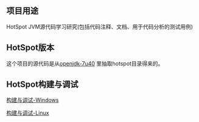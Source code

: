 ## 项目用途

HotSpot JVM源代码学习研究(包括代码注释、文档、用于代码分析的测试用例)


## HotSpot版本

这个项目的源代码是从[openjdk-7u40](http://www.java.net/download/openjdk/jdk7u40/promoted/b43/openjdk-7u40-fcs-src-b43-26_aug_2013.zip)
里抽取hotspot目录得来的。


## HotSpot构建与调试


[构建与调试-Windows](https://github.com/codefollower/HotSpot-Research/blob/master/my-docs/%E6%9E%84%E5%BB%BA%E4%B8%8E%E8%B0%83%E8%AF%95-Windows.md)

[构建与调试-Linux](https://github.com/codefollower/HotSpot-Research/blob/master/my-docs/%E6%9E%84%E5%BB%BA%E4%B8%8E%E8%B0%83%E8%AF%95-Linux.md)

